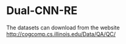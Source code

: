 # Dual-CNN-RE
The datasets can download from the website http://cogcomp.cs.illinois.edu/Data/QA/QC/
